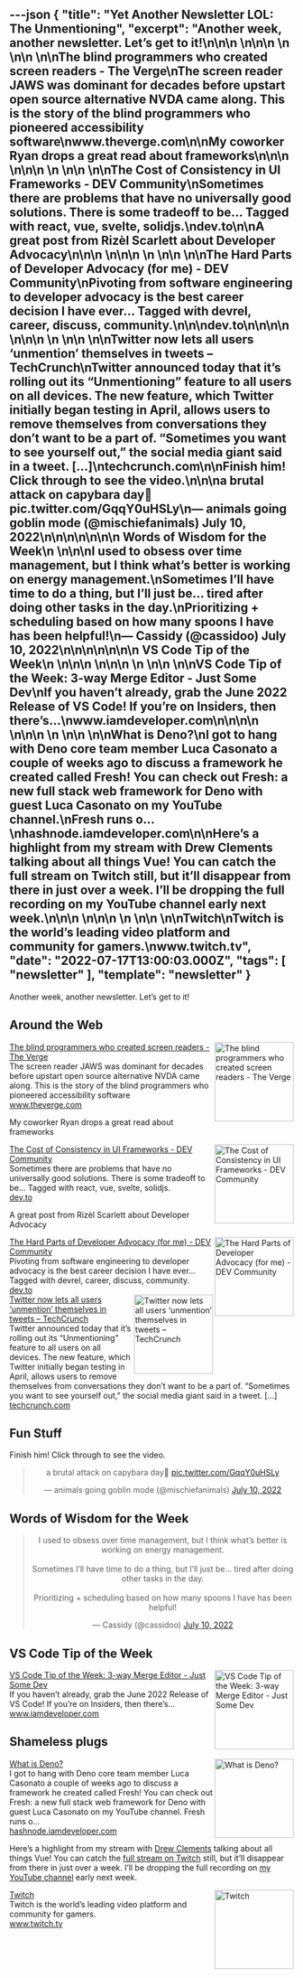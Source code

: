 ---json
{
  "title": "Yet Another Newsletter LOL: The Unmentioning",
  "excerpt": "Another week, another newsletter. Let’s get to it!\n\n\n          \n\n\n \n          \n\n          \n\nThe blind programmers who created screen readers - The Verge\nThe screen reader JAWS was dominant for decades before upstart open source alternative NVDA came along. This is the story of the blind programmers who pioneered accessibility software\nwww.theverge.com\n\nMy coworker Ryan drops a great read about frameworks\n\n\n          \n\n\n \n          \n\n          \n\nThe Cost of Consistency in UI Frameworks - DEV Community\nSometimes there are problems that have no universally good solutions. There is some tradeoff to be… Tagged with react, vue, svelte, solidjs.\ndev.to\n\nA great post from Rizèl Scarlett about Developer Advocacy\n\n\n          \n\n\n \n          \n\n          \n\nThe Hard Parts of Developer Advocacy (for me) - DEV Community\nPivoting from software engineering to developer advocacy is the best career decision I have ever… Tagged with devrel, career, discuss, community.\n\n\ndev.to\n\n\n\n          \n\n\n \n          \n\n          \n\nTwitter now lets all users ‘unmention’ themselves in tweets – TechCrunch\nTwitter announced today that it’s rolling out its “Unmentioning” feature to all users on all devices. The new feature, which Twitter initially began testing in April, allows users to remove themselves from conversations they don’t want to be a part of. “Sometimes you want to see yourself out,” the social media giant said in a tweet. […]\ntechcrunch.com\n\nFinish him! Click through to see the video.\n\n\na brutal attack on capybara day🥲 pic.twitter.com/GqqY0uHSLy\n— animals going goblin mode (@mischiefanimals) July 10, 2022\n\n\n\n\n\n\n      Words of Wisdom for the Week\n    \n\n\nI used to obsess over time management, but I think what’s better is working on energy management.\nSometimes I’ll have time to do a thing, but I’ll just be… tired after doing other tasks in the day.\nPrioritizing + scheduling based on how many spoons I have has been helpful!\n— Cassidy (@cassidoo) July 10, 2022\n\n\n\n\n\n\n      VS Code Tip of the Week\n    \n\n\n          \n\n\n \n          \n\n          \n\nVS Code Tip of the Week: 3-way Merge Editor - Just Some Dev\nIf you haven’t already, grab the June 2022 Release of VS Code! If you’re on Insiders, then there’s…\nwww.iamdeveloper.com\n\n\n\n          \n\n\n \n          \n\n          \n\nWhat is Deno?\nI got to hang with Deno core team member Luca Casonato a couple of weeks ago to discuss a framework he created called Fresh! You can check out Fresh: a new full stack web framework for Deno with guest Luca Casonato on my YouTube channel.\nFresh runs o…\nhashnode.iamdeveloper.com\n\nHere’s a highlight from my stream with Drew Clements talking about all things Vue! You can catch the full stream on Twitch still, but it’ll disappear from there in just over a week. I’ll be dropping the full recording on my YouTube channel early next week.\n\n\n          \n\n\n \n          \n\n          \n\nTwitch\nTwitch is the world’s leading video platform and community for gamers.\nwww.twitch.tv",
  "date": "2022-07-17T13:00:03.000Z",
  "tags": [
    "newsletter"
  ],
  "template": "newsletter"
}
---

<p>Another week, another newsletter. Let’s get to it!</p>

<h2>
      Around the Web
    </h2>

<tr><td align="left" ><div >

<a href="https://www.theverge.com/23203911/screen-readers-history-blind-henter-curran-teh-nvda"  target="_blank">
<img align="right" alt="The blind programmers who created screen readers - The Verge"  height="140" src="https://s3.amazonaws.com/revue/items/images/016/925/967/thumb/acastro_illo_226061_0001.jpg?1657836466"  width="140"/>
</a> 
<div>
<div  ><a href="https://www.theverge.com/23203911/screen-readers-history-blind-henter-curran-teh-nvda"  target="_blank">The blind programmers who created screen readers - The Verge</a></div>
<div  ><div  >The screen reader JAWS was dominant for decades before upstart open source alternative NVDA came along. This is the story of the blind programmers who pioneered accessibility software</div>
</div>
<div  ><a href="https://www.theverge.com/23203911/screen-readers-history-blind-henter-curran-teh-nvda"  target="_blank">www.theverge.com</a></div>
</div>
</div></td></tr>

<p>My coworker Ryan drops a great read about frameworks</p>

<tr><td align="left" ><div >

<a href="https://dev.to/this-is-learning/the-cost-of-consistency-in-ui-frameworks-4agi"  target="_blank">
<img align="right" alt="The Cost of Consistency in UI Frameworks - DEV Community"  height="140" src="https://s3.amazonaws.com/revue/items/images/016/889/887/thumb/z4i80q5jmdylml8dej7e.png?1657657130"  width="140"/>
</a> 
<div>
<div  ><a href="https://dev.to/this-is-learning/the-cost-of-consistency-in-ui-frameworks-4agi"  target="_blank">The Cost of Consistency in UI Frameworks - DEV Community</a></div>
<div  ><div  >Sometimes there are problems that have no universally good solutions. There is some tradeoff to be… Tagged with react, vue, svelte, solidjs.</div>
</div>
<div  ><a href="https://dev.to/this-is-learning/the-cost-of-consistency-in-ui-frameworks-4agi"  target="_blank">dev.to</a></div>
</div>
</div></td></tr>

<p>A great post from Rizèl Scarlett about Developer Advocacy</p>

<tr><td align="left" ><div >

<a href="https://dev.to/blackgirlbytes/the-hard-parts-of-developer-advocacy-for-me-530h"  target="_blank">
<img align="right" alt="The Hard Parts of Developer Advocacy (for me) - DEV Community"  height="140" src="https://s3.amazonaws.com/revue/items/images/016/876/870/thumb/wc46czwo1trkkg2p0z65.png?1657592980"  width="140"/>
</a> 
<div>
<div  ><a href="https://dev.to/blackgirlbytes/the-hard-parts-of-developer-advocacy-for-me-530h"  target="_blank">The Hard Parts of Developer Advocacy (for me) - DEV Community</a></div>
<div  ><div  >Pivoting from software engineering to developer advocacy is the best career decision I have ever… Tagged with devrel, career, discuss, community.</div><div  ></div><div  ></div>
</div>
<div  ><a href="https://dev.to/blackgirlbytes/the-hard-parts-of-developer-advocacy-for-me-530h"  target="_blank">dev.to</a></div>
</div>
</div></td></tr>

<tr><td align="left" ><div >

<a href="https://techcrunch.com/2022/07/11/twitter-now-lets-all-users-unmention-tweets/?guccounter=1&amp;guce_referrer=aHR0cHM6Ly90LmNvLw&amp;guce_referrer_sig=AQAAACPlAsQxH357xx4cAQkFl5qhhtTtcv1_GBfOwRb0ORJaLqjh9sE-ZfijSN52zGyiy3XAMYC3ZmC1w-pnkgrTDk2tLzaWH-_Y8JJjJduMr2z0-n2zUuW_YqMi21BoSf_GBaMq29WrCZCCDlLemPiGkJfvhylVBqh8DO_maD22eMzJ&amp;tpcc=tcplustwitter&amp;utm_campaign=Yet%20Another%20Newsletter%20LOL&amp;utm_medium=email&amp;utm_source=Revue%20newsletter"  target="_blank">
<img align="right" alt="Twitter now lets all users ‘unmention’ themselves in tweets – TechCrunch"  height="140" src="https://s3.amazonaws.com/revue/items/images/016/872/495/thumb/GettyImages-180572501.jpg?1657565018"  width="140"/>
</a> 
<div>
<div  ><a href="https://techcrunch.com/2022/07/11/twitter-now-lets-all-users-unmention-tweets/?guccounter=1&amp;guce_referrer=aHR0cHM6Ly90LmNvLw&amp;guce_referrer_sig=AQAAACPlAsQxH357xx4cAQkFl5qhhtTtcv1_GBfOwRb0ORJaLqjh9sE-ZfijSN52zGyiy3XAMYC3ZmC1w-pnkgrTDk2tLzaWH-_Y8JJjJduMr2z0-n2zUuW_YqMi21BoSf_GBaMq29WrCZCCDlLemPiGkJfvhylVBqh8DO_maD22eMzJ&amp;tpcc=tcplustwitter&amp;utm_campaign=Yet%20Another%20Newsletter%20LOL&amp;utm_medium=email&amp;utm_source=Revue%20newsletter"  target="_blank">Twitter now lets all users ‘unmention’ themselves in tweets – TechCrunch</a></div>
<div  ><div  >Twitter announced today that it’s rolling out its “Unmentioning” feature to all users on all devices. The new feature, which Twitter initially began testing in April, allows users to remove themselves from conversations they don’t want to be a part of. “Sometimes you want to see yourself out,” the social media giant said in a tweet. […]</div>
</div>
<div  ><a href="https://techcrunch.com/2022/07/11/twitter-now-lets-all-users-unmention-tweets/?guccounter=1&amp;guce_referrer=aHR0cHM6Ly90LmNvLw&amp;guce_referrer_sig=AQAAACPlAsQxH357xx4cAQkFl5qhhtTtcv1_GBfOwRb0ORJaLqjh9sE-ZfijSN52zGyiy3XAMYC3ZmC1w-pnkgrTDk2tLzaWH-_Y8JJjJduMr2z0-n2zUuW_YqMi21BoSf_GBaMq29WrCZCCDlLemPiGkJfvhylVBqh8DO_maD22eMzJ&amp;tpcc=tcplustwitter&amp;utm_campaign=Yet%20Another%20Newsletter%20LOL&amp;utm_medium=email&amp;utm_source=Revue%20newsletter"  target="_blank">techcrunch.com</a></div>
</div>
</div></td></tr>

<h2>
      Fun Stuff
    </h2>

<p>Finish him! Click through to see the video.</p>

<p><html><body><div><blockquote align="center"  data-dnt="true"><p dir="ltr" lang="en">a brutal attack on capybara day🥲 <a href="https://t.co/GqqY0uHSLy">pic.twitter.com/GqqY0uHSLy</a></p>— animals going goblin mode (@mischiefanimals) <a href="https://twitter.com/mischiefanimals/status/1546233391816871937?ref_src=twsrc%5Etfw">July 10, 2022</a></blockquote></p>
<script async="" charset="utf-8" src="https://platform.twitter.com/widgets.js"></script>
<p></div></body></html></p>
<h2>
      Words of Wisdom for the Week
    </h2>

<p><html><body><div><blockquote align="center"  data-dnt="true"><p dir="ltr" lang="en">I used to obsess over time management, but I think what&rsquo;s better is working on energy management.<br/><br/>Sometimes I&rsquo;ll have time to do a thing, but I&rsquo;ll just be&hellip; tired after doing other tasks in the day.<br/><br/>Prioritizing + scheduling based on how many spoons I have has been helpful!</p>— Cassidy (@cassidoo) <a href="https://twitter.com/cassidoo/status/1546139632903110658?ref_src=twsrc%5Etfw">July 10, 2022</a></blockquote></p>
<script async="" charset="utf-8" src="https://platform.twitter.com/widgets.js"></script>
<p></div></body></html></p>
<h2>
      VS Code Tip of the Week
    </h2>

<tr><td align="left" ><div >

<a href="https://www.iamdeveloper.com/vscodetips/2022/vs-code-tip-of-the-week-3-way-merge-editor-416h/"  target="_blank">
<img align="right" alt="VS Code Tip of the Week: 3-way Merge Editor - Just Some Dev"  height="140" src="https://s3.amazonaws.com/revue/items/images/016/876/878/thumb/twitter-blog-post-social-card_bqhgzt?1657593076"  width="140"/>
</a> 
<div>
<div  ><a href="https://www.iamdeveloper.com/vscodetips/2022/vs-code-tip-of-the-week-3-way-merge-editor-416h/"  target="_blank">VS Code Tip of the Week: 3-way Merge Editor - Just Some Dev</a></div>
<div  ><div  >If you haven’t already, grab the June 2022 Release of VS Code! If you’re on Insiders, then there’s…</div>
</div>
<div  ><a href="https://www.iamdeveloper.com/vscodetips/2022/vs-code-tip-of-the-week-3-way-merge-editor-416h/"  target="_blank">www.iamdeveloper.com</a></div>
</div>
</div></td></tr>

<h2>
      Shameless plugs
    </h2>

<tr><td align="left" ><div >

<a href="https://hashnode.iamdeveloper.com/what-is-deno-13he"  target="_blank">
<img align="right" alt="What is Deno?"  height="140" src="https://s3.amazonaws.com/revue/items/images/016/911/714/thumb/JtagSc2xs.png?1657774566"  width="140"/>
</a> 
<div>
<div  ><a href="https://hashnode.iamdeveloper.com/what-is-deno-13he"  target="_blank">What is Deno?</a></div>
<div  ><div  >I got to hang with Deno core team member Luca Casonato a couple of weeks ago to discuss a framework he created called Fresh! You can check out Fresh: a new full stack web framework for Deno with guest Luca Casonato on my YouTube channel.
Fresh runs o…</div>
</div>
<div  ><a href="https://hashnode.iamdeveloper.com/what-is-deno-13he"  target="_blank">hashnode.iamdeveloper.com</a></div>
</div>
</div></td></tr>

<p>Here’s a highlight from my stream with <a href="https://twitter.com/drewclemcr8"  target="_blank">Drew Clements</a> talking about all things Vue! You can catch the <a href="https://www.twitch.tv/videos/1529770326"  target="_blank">full stream on Twitch</a> still, but it’ll disappear from there in just over a week. I’ll be dropping the full recording on <a href="http://youtube.iamdeveloper.com/"  target="_blank">my YouTube channel</a> early next week.</p>

<tr><td align="left" ><div >

<a href="https://www.twitch.tv/videos/1529958017"  target="_blank">
<img align="right" alt="Twitch"  height="140" src="https://s3.amazonaws.com/revue/items/images/016/926/089/thumb/twitch_logo3.jpg?1657836600"  width="140"/>
</a> 
<div>
<div  ><a href="https://www.twitch.tv/videos/1529958017"  target="_blank">Twitch</a></div>
<div  ><div  >Twitch is the world’s leading video platform and community for gamers.</div>
</div>
<div  ><a href="https://www.twitch.tv/videos/1529958017"  target="_blank">www.twitch.tv</a></div>
</div>
</div></td></tr>
